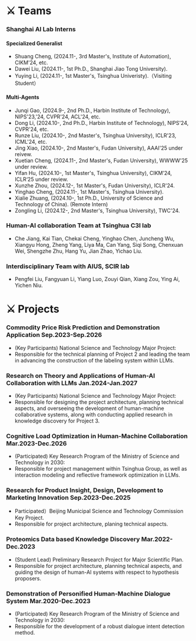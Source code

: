 # ⚔ Teams

### Shanghai AI Lab Interns
#### Specialized Generalist
- Shuang Cheng, (2024.11-, 3rd Master's, Institute of Automation), CIKM'24, etc.
- Dawei Liu, (2024.11-, 1st Ph.D., Shanghai Jiao Tong University).
- Yuying Li, (2024.11-, 1st Master's, Tsinghua Univeristy).（Visiting Student）

#### Multi-Agents
- Junqi Gao, (2024.9-, 2nd Ph.D., Harbin Institute of Technology), NIPS'23,'24, CVPR'24, ACL'24, etc.
- Dong Li, (2024.10-, 2nd Ph.D., Harbin Institute of Technology), NIPS'24, CVPR'24, etc.
- Runze Liu, (2024.10-, 2nd Master's, Tsinghua University), ICLR'23, ICML'24, etc. 
- Jing Xiao, (2024.10-, 2nd Master's, Fudan University), AAAI'25 under reivew.
- Xuetian Cheng, (2024.11-, 2nd Master's, Fudan University), WWWW'25 under review.
- Yifan Hu, (2024.10-, 1st Master's, Tsinghua University), CIKM’24, ICLR‘25 under review.
- Xunzhe Zhou, (2024.12-, 1st Master's, Fudan University), ICLR'24.
- Yinghao Cheng, (2024.11-, 1st Master's, Tsinghua University).
- Xialie Zhuang, (2024.10-, 1st Ph.D., University of Science and Technology of China). (Remote Intern)
- Zongling Li, (2024.12-, 2nd Master's, Tsinghua University), TWC'24.


### Human-AI collaboration Team at Tsinghua C3I lab
- Che Jiang, Kai Tian, Chekai Cheng, Yinghao Chen, Juncheng Wu, Xiangyu Hong, Zheng Yang, Liya Ma, Can Yang, Siqi Song, Chenxuan Wei, Shengzhe Zhu, Hang Yu, Jian Zhao, Yichao Liu.

### Interdisciplinary Team with AIUS, SCIR lab
- Pengfei Liu, Fangyuan Li, Yiang Luo, Zouyi Qian, Xiang Zou, Ying Ai, Yichen Niu.


# ⚔ Projects
### Commodity Price Risk Prediction and Demonstration Application **Sep.2023-Sep.2026**
  - (Key Participants)  National Science and Technology Major Project:
  - Responsible for the technical planning of Project 2 and leading the team in advancing the construction of the labeling system within LLMs.

### Research on Theory and Applications of Human-AI Collaboration with LLMs **Jan.2024-Jan.2027**
  - (Key Participants) National Science and Technology Major Project:
  -  Responsible for designing the project architecture, planning technical aspects, and overseeing the development of human-machine collaborative systems, along with conducting applied research in knowledge discovery for Project 3.
    
### Cognitive Load Optimization in Human-Machine Collaboration **Mar.2023-Dec.2026**
  - (Participated) Key Research Program of the Ministry of Science and Technology in 2030:
  - Responsible for project management within Tsinghua Group, as well as interaction modeling and reflective framework optimization in LLMs.

### Research for Product Insight, Design, Development to Marketing Innovation **Sep.2023-Dec.2025**
  - Participated）Beijing Municipal Science and Technology Commission Key Project.
  - Responsible for project architecture, planing technical aspects.

### Proteomics Data based Knowledge Discovery **Mar.2022-Dec.2023** 
  - (Student Lead) Preliminary Research Project for Major Scientific Plan.
  - Responsible for project architecture, planning technical aspects, and guiding the design of human-AI systems with respect to hypothesis proposers.
    
### Demonstration of Personified Human-Machine Dialogue System **Mar.2020-Dec.2023**
  - (Participated) Key Research Program of the Ministry of Science and Technology in 2030: 
  - Responsible for the development of a robust dialogue intent detection method.


<script type='text/javascript' id='clustrmaps' src='//cdn.clustrmaps.com/map_v2.js?cl=ffffff&w=243&t=n&d=ujpjNGmVrdWti53wqBuAxF7eHAjpY90xVVy6lWB7ZdI&co=2d78ad&ct=ffffff&cmo=3acc3a&cmn=ff5353'></script>

